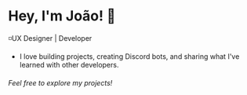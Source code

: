 # Hey, I'm João! 👋
◽UX Designer | Developer<br>
- I love building projects, creating Discord bots, and sharing what I've learned with other developers.
###### Feel free to explore my projects!
